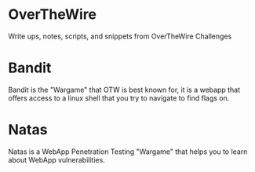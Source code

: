 # OverTheWire
Write ups, notes, scripts, and snippets from OverTheWire Challenges

# Bandit
Bandit is the "Wargame" that OTW is best known for, it is a webapp that offers access to a linux shell that you try to navigate to find flags on. 

# Natas
Natas is a WebApp Penetration Testing "Wargame" that helps you to learn about WebApp vulnerabilities.
